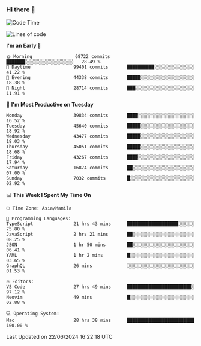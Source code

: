 ### Hi there 👋

<!--START_SECTION:waka-->
![Code Time](http://img.shields.io/badge/Code%20Time-5%2C288%20hrs%2016%20mins-blue)

![Lines of code](https://img.shields.io/badge/From%20Hello%20World%20I%27ve%20Written-112.4%20million%20lines%20of%20code-blue)

**I'm an Early 🐤** 

```text
🌞 Morning                68722 commits       ███████░░░░░░░░░░░░░░░░░░   28.49 % 
🌆 Daytime                99401 commits       ██████████░░░░░░░░░░░░░░░   41.22 % 
🌃 Evening                44338 commits       █████░░░░░░░░░░░░░░░░░░░░   18.38 % 
🌙 Night                  28714 commits       ███░░░░░░░░░░░░░░░░░░░░░░   11.91 % 
```
📅 **I'm Most Productive on Tuesday** 

```text
Monday                   39834 commits       ████░░░░░░░░░░░░░░░░░░░░░   16.52 % 
Tuesday                  45640 commits       █████░░░░░░░░░░░░░░░░░░░░   18.92 % 
Wednesday                43477 commits       █████░░░░░░░░░░░░░░░░░░░░   18.03 % 
Thursday                 45051 commits       █████░░░░░░░░░░░░░░░░░░░░   18.68 % 
Friday                   43267 commits       ████░░░░░░░░░░░░░░░░░░░░░   17.94 % 
Saturday                 16874 commits       ██░░░░░░░░░░░░░░░░░░░░░░░   07.00 % 
Sunday                   7032 commits        █░░░░░░░░░░░░░░░░░░░░░░░░   02.92 % 
```


📊 **This Week I Spent My Time On** 

```text
🕑︎ Time Zone: Asia/Manila

💬 Programming Languages: 
TypeScript               21 hrs 43 mins      ███████████████████░░░░░░   75.80 % 
JavaScript               2 hrs 21 mins       ██░░░░░░░░░░░░░░░░░░░░░░░   08.25 % 
JSON                     1 hr 50 mins        ██░░░░░░░░░░░░░░░░░░░░░░░   06.41 % 
YAML                     1 hr 2 mins         █░░░░░░░░░░░░░░░░░░░░░░░░   03.65 % 
GraphQL                  26 mins             ░░░░░░░░░░░░░░░░░░░░░░░░░   01.53 % 

🔥 Editors: 
VS Code                  27 hrs 49 mins      ████████████████████████░   97.12 % 
Neovim                   49 mins             █░░░░░░░░░░░░░░░░░░░░░░░░   02.88 % 

💻 Operating System: 
Mac                      28 hrs 38 mins      █████████████████████████   100.00 % 
```


 Last Updated on 22/06/2024 16:22:18 UTC
<!--END_SECTION:waka-->


<!--
**rad182/rad182** is a ✨ _special_ ✨ repository because its `README.md` (this file) appears on your GitHub profile.

Here are some ideas to get you started:

- 🔭 I’m currently working on ...
- 🌱 I’m currently learning ...
- 👯 I’m looking to collaborate on ...
- 🤔 I’m looking for help with ...
- 💬 Ask me about ...
- 📫 How to reach me: ...
- 😄 Pronouns: ...
- ⚡ Fun fact: ...
-->
